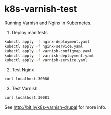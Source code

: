 # k8s-varnish-test

Running Varnish and Nginx in Kubernetes.

1. Deploy manifests

```bash
kubectl apply -f nginx-deployment.yaml
kubectl apply -f nginx-service.yaml
kubectl apply -f varnish-configmap.yaml
kubectl apply -f varnish-deployment.yaml
kubectl apply -f varnish-service.yaml
```

2. Test Nginx
```bash
curl localhost:30080
```

3. Test Varnish
```bash
curl localhost:30081
```

See http://bit.ly/k8s-varnish-drupal for more info.
